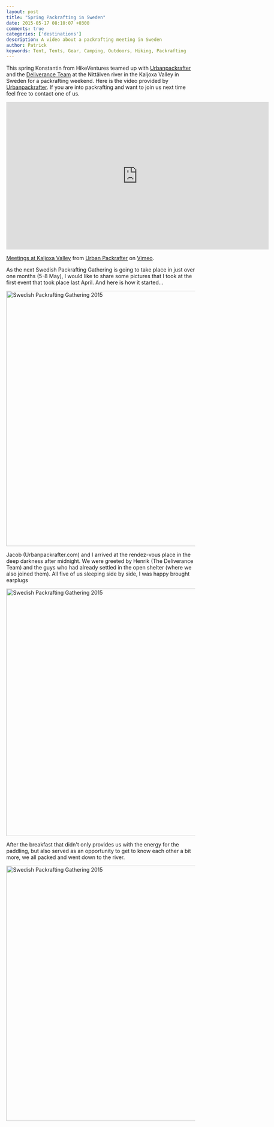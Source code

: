 ```yaml
---
layout: post
title: "Spring Packrafting in Sweden"
date: 2015-05-17 08:10:07 +0300
comments: true
categories: ['destinations']
description: A video about a packrafting meeting in Sweden
author: Patrick
keywords: Tent, Tents, Gear, Camping, Outdoors, Hiking, Packrafting
---
```

This spring Konstantin from HikeVentures teamed up with <a href="http://www.urbanpackrafter.com">Urbanpackrafter</a> and the <a href="http://deliveranceteam.outdrr.com">Deliverance Team</a> at the Nittälven river in the Kaljoxa Valley in Sweden for a packrafting weekend. Here is the video provided by <a href="http://www.urbanpackrafter.com">Urbanpackrafter</a>. If you are into packrafting and want to join us next time feel free to contact one of us.

<iframe src="https://player.vimeo.com/video/128030503" width="700" height="393" frameborder="0" webkitallowfullscreen mozallowfullscreen allowfullscreen></iframe> <p><a href="https://vimeo.com/128030503">Meetings at Kaljoxa Valley</a> from <a href="https://vimeo.com/urbanpackrafter">Urban Packrafter</a> on <a href="https://vimeo.com">Vimeo</a>.</p>

As the next Swedish Packrafting Gathering is going to take place in just over one months (5-8 May), I would like to share some pictures that I took at the first event that took place last April. And here is how it started...

<a data-flickr-embed="true"  href="https://www.flickr.com/photos/90204224@N07/25644251223/in/datetaken-public/" title="Swedish Packrafting Gathering 2015"><img src="https://farm2.staticflickr.com/1443/25644251223_332a48070a_b.jpg" width="1024" height="680" alt="Swedish Packrafting Gathering 2015"></a><script async src="//embedr.flickr.com/assets/client-code.js" charset="utf-8"></script>

Jacob (Urbanpackrafter.com) and I arrived at the rendez-vous place in the deep darkness after midnight. We were greeted by Henrik (The Deliverance Team) and the guys who had already settled in the open shelter (where we also joined them). All five of us sleeping side by side, I was happy brought earplugs 

<a data-flickr-embed="true"  href="https://www.flickr.com/photos/90204224@N07/25642151734/in/datetaken-public/" title="Swedish Packrafting Gathering 2015"><img src="https://farm2.staticflickr.com/1677/25642151734_8d03ded33c_b.jpg" width="1024" height="659" alt="Swedish Packrafting Gathering 2015"></a><script async src="//embedr.flickr.com/assets/client-code.js" charset="utf-8"></script>

After the breakfast that didn't only provides us with the energy for the paddling, but also served as an opportunity to get to know each other a bit more, we all packed and went down to the river.

<a data-flickr-embed="true"  href="https://www.flickr.com/photos/90204224@N07/26180650921/in/datetaken-public/" title="Swedish Packrafting Gathering 2015"><img src="https://farm2.staticflickr.com/1662/26180650921_df416c2b13_b.jpg" width="1024" height="680" alt="Swedish Packrafting Gathering 2015"></a><script async src="//embedr.flickr.com/assets/client-code.js" charset="utf-8"></script>

